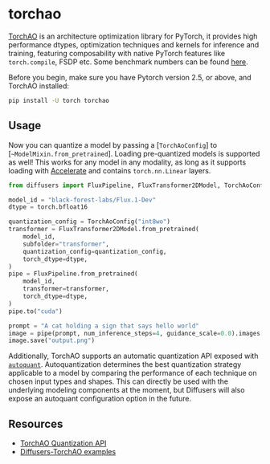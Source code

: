 <!-- Copyright 2024 The HuggingFace Team. All rights reserved.

Licensed under the Apache License, Version 2.0 (the "License"); you may not use this file except in compliance with
the License. You may obtain a copy of the License at

http://www.apache.org/licenses/LICENSE-2.0

Unless required by applicable law or agreed to in writing, software distributed under the License is distributed on
an "AS IS" BASIS, WITHOUT WARRANTIES OR CONDITIONS OF ANY KIND, either express or implied. See the License for the
specific language governing permissions and limitations under the License. -->

# torchao

[TorchAO](https://github.com/pytorch/ao) is an architecture optimization library for PyTorch, it provides high performance dtypes, optimization techniques and kernels for inference and training, featuring composability with native PyTorch features like `torch.compile`, FSDP etc. Some benchmark numbers can be found [here](https://github.com/pytorch/ao/tree/main/torchao/quantization#benchmarks).

Before you begin, make sure you have Pytorch version 2.5, or above, and TorchAO installed:

```bash
pip install -U torch torchao
```

## Usage

Now you can quantize a model by passing a [`TorchAoConfig`] to [`~ModelMixin.from_pretrained`]. Loading pre-quantized models is supported as well! This works for any model in any modality, as long as it supports loading with [Accelerate](https://hf.co/docs/accelerate/index) and contains `torch.nn.Linear` layers.

```python
from diffusers import FluxPipeline, FluxTransformer2DModel, TorchAoConfig

model_id = "black-forest-labs/Flux.1-Dev"
dtype = torch.bfloat16

quantization_config = TorchAoConfig("int8wo")
transformer = FluxTransformer2DModel.from_pretrained(
    model_id,
    subfolder="transformer",
    quantization_config=quantization_config,
    torch_dtype=dtype,
)
pipe = FluxPipeline.from_pretrained(
    model_id,
    transformer=transformer,
    torch_dtype=dtype,
)
pipe.to("cuda")

prompt = "A cat holding a sign that says hello world"
image = pipe(prompt, num_inference_steps=4, guidance_scale=0.0).images[0]
image.save("output.png")
```

Additionally, TorchAO supports an automatic quantization API exposed with [`autoquant`](https://github.com/pytorch/ao/blob/main/torchao/quantization/README.md#autoquantization). Autoquantization determines the best quantization strategy applicable to a model by comparing the performance of each technique on chosen input types and shapes. This can directly be used with the underlying modeling components at the moment, but Diffusers will also expose an autoquant configuration option in the future.

## Resources

- [TorchAO Quantization API](https://github.com/pytorch/ao/blob/main/torchao/quantization/README.md)
- [Diffusers-TorchAO examples](https://github.com/sayakpaul/diffusers-torchao)
